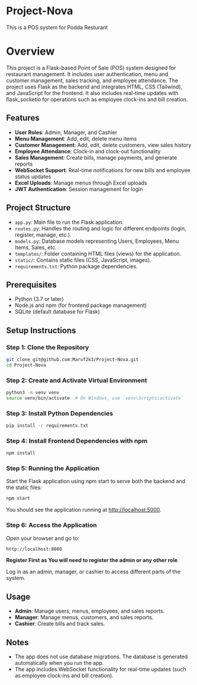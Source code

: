 # Project-Nova

This is a POS system for Podda Resturant

# Overview

This project is a Flask-based Point of Sale (POS) system designed for restaurant management. It includes user authentication, menu and customer management, sales tracking, and employee attendance. The project uses Flask as the backend and integrates HTML, CSS (Tailwind), and JavaScript for the frontend. It also includes real-time updates with flask_socketio for operations such as employee clock-ins and bill creation.

## Features

- **User Roles**: Admin, Manager, and Cashier
- **Menu Management**: Add, edit, delete menu items
- **Customer Management**: Add, edit, delete customers, view sales history
- **Employee Attendance**: Clock-in and clock-out functionality
- **Sales Management**: Create bills, manage payments, and generate reports
- **WebSocket Support**: Real-time notifications for new bills and employee status updates
- **Excel Uploads**: Manage menus through Excel uploads
- **JWT Authentication**: Session management for login

## Project Structure

- `app.py`: Main file to run the Flask application.
- `routes.py`: Handles the routing and logic for different endpoints (login, register, manage, etc.).
- `models.py`: Database models representing Users, Employees, Menu Items, Sales, etc.
- `templates/`: Folder containing HTML files (views) for the application.
- `static/`: Contains static files (CSS, JavaScript, images).
- `requirements.txt`: Python package dependencies.

## Prerequisites

- Python (3.7 or later)
- Node.js and npm (for frontend package management)
- SQLite (default database for Flask)

## Setup Instructions

### Step 1: Clone the Repository

```bash
git clone git@github.com:Maruf2k3/Project-Nova.git
cd Project-Nova
```

### Step 2: Create and Activate Virtual Environment

```bash
python3 -m venv venv
source venv/bin/activate  # On Windows, use `venv\Scripts\activate`
```

### Step 3: Install Python Dependencies

```bash
pip install -r requirements.txt
```

### Step 4: Install Frontend Dependencies with npm

```bash
npm install
```

### Step 5: Running the Application

Start the Flask application using npm start to serve both the backend and the static files:

```bash
npm start
```

You should see the application running at [http://localhost:5000](http://localhost:8080).

### Step 6: Access the Application

Open your browser and go to:

```bash
http://localhost:8080
```

**Register First as You will need to register the admin or any other role**

Log in as an admin, manager, or cashier to access different parts of the system.

## Usage

- **Admin**: Manage users, menus, employees, and sales reports.
- **Manager**: Manage menus, customers, and sales reports.
- **Cashier**: Create bills and track sales.

## Notes

- The app does not use database migrations. The database is generated automatically when you run the app.
- The app includes WebSocket functionality for real-time updates (such as employee clock-ins and bill creation).
